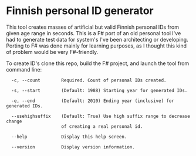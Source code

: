 Finnish personal ID generator
=============================

This tool creates masses of artificial but valid Finnish personal IDs from 
given age range in seconds. This is a F# port of an old personal tool 
I've had to generate test data for system's I've been architecting or developing.
Porting to F# was done mainly for learning purposes, as I thought this kind 
of problem would be very F#-friendly.

To create ID's clone this repo, build the F# project, and launch the tool from command line:

```Batchfile
  -c, --count        Required. Count of personal IDs created.                  
                                                                               
  -s, --start        (Default: 1988) Starting year for generated IDs.          
                                                                               
  -e, --end          (Default: 2010) Ending year (inclusive) for generated IDs.
                                                                               
  --usehighsuffix    (Default: True) Use high suffix range to decrease change  
                     of creating a real personal id.                           
                                                                               
  --help             Display this help screen.                                 
                                                                               
  --version          Display version information.                              
  ```